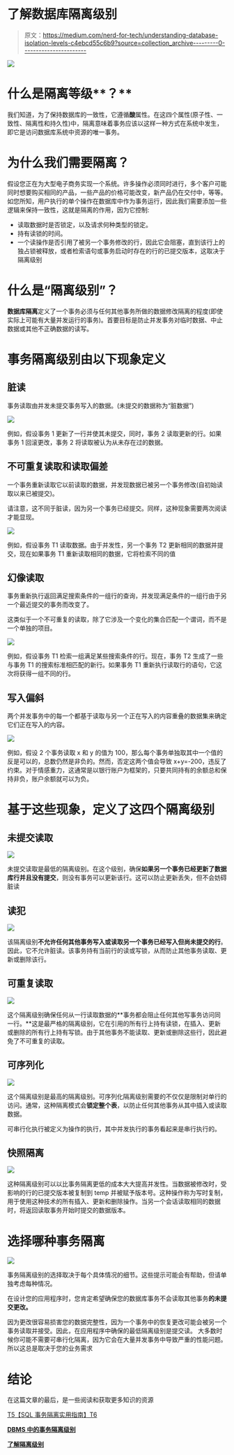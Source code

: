 # 了解数据库隔离级别

> 原文：<https://medium.com/nerd-for-tech/understanding-database-isolation-levels-c4ebcd55c6b9?source=collection_archive---------0----------------------->

![](img/db79a70f22c6a1862ad83f4f880d07e1.png)

# 什么是**隔离**等级**？**

我们知道，为了保持数据库的一致性，它遵循**酸**属性。在这四个属性(原子性、一致性、隔离性和持久性)中，隔离意味着事务应该以这样一种方式在系统中发生，即它是访问数据库系统中资源的唯一事务。

# 为什么我们需要隔离？

假设您正在为大型电子商务实现一个系统。许多操作必须同时进行，多个客户可能同时想要购买相同的产品，一些产品的价格可能改变，新产品仍在交付中，等等。如您所知，用户执行的单个操作在数据库中作为事务运行，因此我们需要添加一些逻辑来保持一致性，这就是隔离的作用，因为它控制:

*   读取数据时是否锁定，以及请求何种类型的锁定。
*   持有读锁的时间。
*   一个读操作是否引用了被另一个事务修改的行，因此它会阻塞，直到该行上的独占锁被释放，或者检索语句或事务启动时存在的行的已提交版本，这取决于隔离级别

# 什么是“隔离级别”？

**数据库隔离**定义了一个事务必须与任何其他事务所做的数据修改隔离的程度(即使实际上可能有大量并发运行的事务)。首要目标是防止并发事务对临时数据、中止数据或其他不正确数据的读写。

# 事务隔离级别由以下现象定义

## 脏读

事务读取由并发未提交事务写入的数据。(未提交的数据称为“脏数据”)

![](img/0640000e965d5dd37004206a03380888.png)

例如，假设事务 1 更新了一行并使其未提交，同时，事务 2 读取更新的行。如果事务 1 回滚更改，事务 2 将读取被认为从未存在过的数据。

## 不可重复读取和读取偏差

一个事务重新读取它以前读取的数据，并发现数据已被另一个事务修改(自初始读取以来已被提交)。

请注意，这不同于脏读，因为另一个事务已经提交。同样，这种现象需要两次阅读才能显现。

![](img/8f77ec7b16042006e3d32d0a1e9e432a.png)

例如，假设事务 T1 读取数据。由于并发性，另一个事务 T2 更新相同的数据并提交，现在如果事务 T1 重新读取相同的数据，它将检索不同的值

## 幻像读取

事务重新执行返回满足搜索条件的一组行的查询，并发现满足条件的一组行由于另一个最近提交的事务而改变了。

这类似于一个不可重复的读取，除了它涉及一个变化的集合匹配一个谓词，而不是一个单独的项目。

![](img/1e3a26dac25fa75c47231bc2afe7e048.png)

例如，假设事务 T1 检索一组满足某些搜索条件的行。现在，事务 T2 生成了一些与事务 T1 的搜索标准相匹配的新行。如果事务 T1 重新执行读取行的语句，它这次将获得一组不同的行。

## 写入偏斜

两个并发事务中的每一个都基于读取与另一个正在写入的内容重叠的数据集来确定它们正在写入的内容。

![](img/54ff227e2a036b3797639b02af4e80ca.png)

例如，假设 2 个事务读取 x 和 y 的值为 100，那么每个事务单独取其中一个值的反是可以的，总数仍然是非负的。然而，否定这两个值会导致 x+y=-200，违反了约束。对于情感重力，这通常是以银行账户为框架的，只要共同持有的余额总和保持非负，账户余额就可以为负。

# 基于这些现象，定义了这四个隔离级别

## **未提交读取**

![](img/9101958bbec4ceb334ffb43dec664b98.png)

未提交读取是最低的隔离级别。在这个级别，确保**如果另一个事务已经更新了数据库行并且没有提交**，则没有事务可以更新该行。这可以防止更新丢失，但不会妨碍脏读

## **读犯**

![](img/7ff8ae486e9839f6effe593a5adcc859.png)

该隔离级别**不允许任何其他事务写入或读取另一个事务已经写入但尚未提交的行**。因此，它不允许脏读。该事务持有当前行的读或写锁，从而防止其他事务读取、更新或删除该行。

## **可重复读取**

![](img/33e02ed1224ddb71bd521f5b1516ccb9.png)

这个隔离级别确保任何从一行读取数据的**事务都会阻止任何其他写事务访问同一行。**这是最严格的隔离级别，它在引用的所有行上持有读锁，在插入、更新或删除的所有行上持有写锁。由于其他事务不能读取、更新或删除这些行，因此避免了不可重复的读取。

## **可序列化**

![](img/885a4cdbf44421da079cf162317919c0.png)

这个隔离级别是最高的隔离级别。可序列化隔离级别需要的不仅仅是限制对单行的访问。通常，这种隔离模式会**锁定整个表**，以防止任何其他事务从其中插入或读取数据。

可串行化执行被定义为操作的执行，其中并发执行的事务看起来是串行执行的。

## 快照隔离

![](img/26bbf4e82653ea36b799489c120ecb9f.png)

这种隔离级别可以以比事务隔离更低的成本大大提高并发性。当数据被修改时，受影响的行的已提交版本被复制到 temp 并被赋予版本号。这种操作称为写时复制，用于使用这种技术的所有插入、更新和删除操作。当另一个会话读取相同的数据时，将返回读取事务开始时提交的数据版本。

# 选择哪种事务隔离

![](img/24f67c7b82a8e818ae94a16a1c5c77a3.png)

事务隔离级别的选择取决于每个具体情况的细节。这些提示可能会有帮助，但请单独考虑每种情况。

在设计您的应用程序时，您肯定希望确保您的数据库事务不会读取其他事务**的未提交更改。**

因为更改很容易损害您的数据完整性，因为一个事务中的恢复更改可能会被另一个事务读取并接受。因此，在应用程序中确保的最低隔离级别是提交读。
大多数时候你可能不需要可串行化隔离，因为它会在大量并发事务中导致严重的性能问题。
所以这总是取决于您的业务需求

# 结论

在这篇文章的最后，是一些阅读和获取更多知识的资源

[T5【SQL 事务隔离实用指南】T6](https://begriffs.com/posts/2017-08-01-practical-guide-sql-isolation.html)

[**DBMS 中的事务隔离级别**](https://www.geeksforgeeks.org/transaction-isolation-levels-dbms/)

[**了解隔离级别**](https://docs.microsoft.com/en-us/sql/connect/jdbc/understanding-isolation-levels?view=sql-server-ver15)